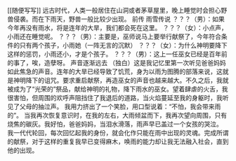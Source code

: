 [[随便写写]]
远古时代，人类一般居住在山洞或者茅草屋里，晚上睡觉时会担心野兽侵袭。而在下雨天，野兽一般比较少出现。
前传
雨雪传说
？？？（男）：如果今年再没有雨水，将是连年的大旱，我们都会死在这里。
？？？（女）：小点声，小雨还在睡觉呢。
？？？（男）：主要是，巫师说马上要举行献祭了，今年符合条件的只有两个孩子，小雨她（一阵无言的沉默）
？？？（女）：为什么神明要降下这样的惩罚，小雨还小，才是个孩子。
？？？（男）：这上一任巫女已经是百年前的事了，唉，造孽呀。
声音逐渐远去
（独白）这是我记忆里第一次听见爸爸妈妈如此焦急的声音。连年的大旱已经导致了饥荒，身为以雨为图腾的部落来说，这就是神明降下的诅咒。要求重启献祭，再造巫女的声音也越来越大。不久之后，我就被成为了“光荣的”祭品，献给神明的礼物，降下雨水的巫女。望着肆虐的火舌，我很害怕，但周围的欢呼声阻挡住了我退后的道路，当火焰蔓延至我的身躯时，我听见了父母的抽泣声。
我用力挤出了一个笑脸，用口型说着：“不怕，我会带来雨的”。
当我再次恢复意识时，在我的左右，大雨倾盆而下，我再次望向周围，只有烧焦的碳灰。我好怕，爸爸妈妈，当泪水滑落，雨声早已盖过一个女孩的哭泣。
我一代代轮回，每次回忆起我的身份，就会化作只能在雨中出现的灵魂。完成所谓的献祭，对于这样的重复我早已变得麻木，唤雨的能力却让我无法融入社会，直到他的出现。